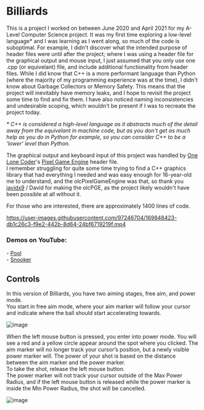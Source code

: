 <h1>Billiards</h1>

This is a project I worked on between June 2020 and April 2021 for my A-Level Computer Science project. It was my first time exploring a low-level language* and I was learning as I went along, so much of the code is suboptimal.
For example, I didn't discover what the intended purpose of header files were until after the project; where I was using a header file for the graphical output and mouse input, I just assumed that you only use one .cpp (or equivelant) file, and include additional functionality from header files.
While I did know that C++ is a more performant language than Python (where the majority of my programming experience was at the time), I didn't know about Garbage Collectors or Memory Safety. This means that the project will inevitably have memory leaks, and I hope to revisit the project some time to find and fix them. I have also noticed naming inconsistencies and undesirable scoping, which wouldn't be present if I was to recreate the project today.  

*\* C++ is considered a high-level language as it abstracts much of the detail away from the equivelant in machine code, but as you don't get as much help as you do in Python for example, so you can consider C++ to be a 'lower' level than Python.*

The graphical output and keyboard input of this project was handled by <a href="https://github.com/OneLoneCoder">One Lone Coder</a>'s <a href="https://github.com/OneLoneCoder/olcPixelGameEngine">Pixel Game Engine</a> header file. <br>
I remember struggling for quite some time trying to find a C++ graphics library that had everything I needed and was easy enough for 16-year-old me to understand, and the olcPixelGameEngine was that, so thank you <a href="https://www.youtube.com/c/javidx9">javidx9</a> / David for making the olcPGE, as the project likely wouldn't have been possible at all without it.

For those who are interested, there are approximately 1400 lines of code.

https://user-images.githubusercontent.com/97246704/169848423-db1c26c3-f9e2-442b-8d64-24bf6719219f.mp4

<h3>Demos on YouTube:</h3>
- <a href="https://www.youtube.com/watch?v=cdiVpsB5q_E">Pool</a> <br>
- <a href="https://www.youtube.com/watch?v=kJlOyvRQ2Ck">Snooker</a>

<h2>Controls</h2>

In this version of Billiards, you have two aiming stages, free aim, and power mode. <br>
You start in free aim mode, where your aim marker will follow your cursor and indicate where the ball should start accelerating towards.

![image](https://user-images.githubusercontent.com/97246704/169852048-25b1f6b2-a397-40be-b108-91c4e282310f.png)


When the left mouse button is pressed, you enter into power mode. You will see a red and a yellow circle appear around the spot where you clicked. The aim marker will no longer track your cursor’s position, but a newly visible power marker will. The power of your shot is based on the distance between the aim marker and the power marker. <br>
To take the shot, release the left mouse button. <br>
The power marker will not track your cursor outside of the Max Power Radius, and if the left mouse button is released while the power marker is inside the Min Power Radius, the shot will be cancelled.

![image](https://user-images.githubusercontent.com/97246704/169852163-e3e9d9d1-10df-443f-806e-4fa52c5b20e2.png)

